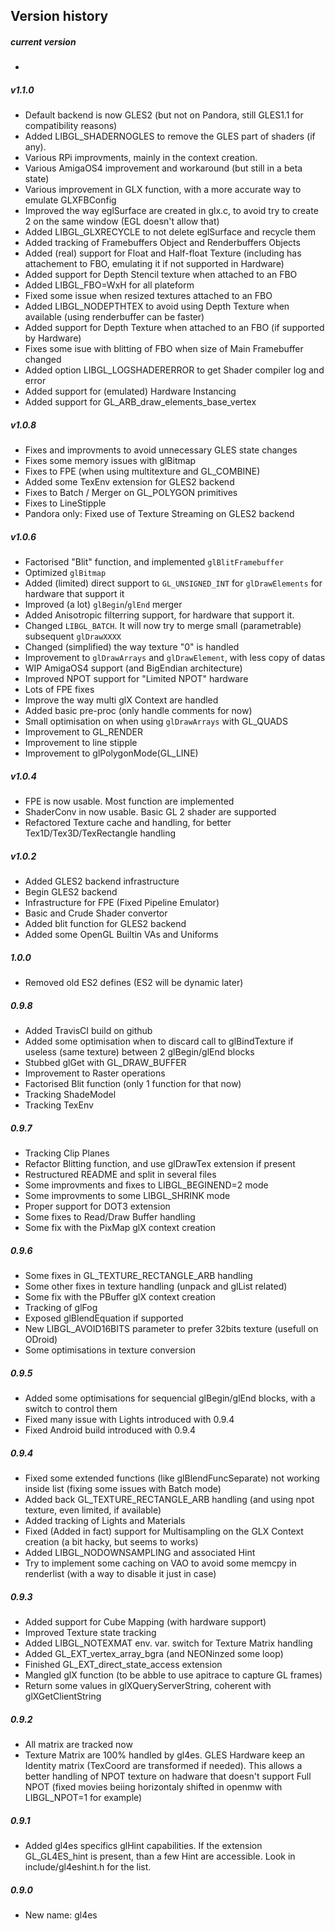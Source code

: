 Version history
----
##### current version
* 

##### v1.1.0
* Default backend is now GLES2 (but not on Pandora, still GLES1.1 for compatibility reasons)
* Added LIBGL_SHADERNOGLES to remove the GLES part of shaders (if any).
* Various RPi improvments, mainly in the context creation.
* Various AmigaOS4 improvement and workaround (but still in a beta state)
* Various improvement in GLX function, with a more accurate way to emulate GLXFBConfig
* Improved the way eglSurface are created in glx.c, to avoid try to create 2 on the same window (EGL doesn't allow that)
* Added LIBGL_GLXRECYCLE to not delete eglSurface and recycle them
* Added tracking of Framebuffers Object and Renderbuffers Objects
* Added (real) support for Float and Half-float Texture (including has attachement to FBO, emulating it if not supported in Hardware)
* Added support for Depth Stencil texture when attached to an FBO
* Added LIBGL_FBO=WxH for all plateform
* Fixed some issue when resized textures attached to an FBO
* Added LIBGL_NODEPTHTEX to avoid using Depth Texture when available (using renderbuffer can be faster)
* Added support for Depth Texture when attached to an FBO (if supported by Hardware)
* Fixes some isue with blitting of FBO when size of Main Framebuffer changed
* Added option LIBGL_LOGSHADERERROR to get Shader compiler log and error
* Added support for (emulated) Hardware Instancing
* Added support for GL_ARB_draw_elements_base_vertex

##### v1.0.8
* Fixes and improvments to avoid unnecessary GLES state changes
* Fixes some memory issues with glBitmap
* Fixes to FPE (when using multitexture and GL_COMBINE)
* Added some TexEnv extension for GLES2 backend
* Fixes to Batch / Merger on GL_POLYGON primitives
* Fixes to LineStipple
* Pandora only: Fixed use of Texture Streaming on GLES2 backend

##### v1.0.6
* Factorised "Blit" function, and implemented `glBlitFramebuffer`
* Optimized `glBitmap`
* Added (limited) direct support to `GL_UNSIGNED_INT` for `glDrawElements` for hardware that support it
* Improved (a lot) `glBegin`/`glEnd` merger
* Added Anisotropic filterring support, for hardware that support it.
* Changed `LIBGL_BATCH`. It will now try to merge small (parametrable) subsequent `glDrawXXXX`
* Changed (simplified) the way texture "0" is handled
* Improvement to `glDrawArrays` and `glDrawElement`, with less copy of datas
* WIP AmigaOS4 support (and BigEndian architecture)
* Improved NPOT support for "Limited NPOT" hardware
* Lots of FPE fixes
* Improve the way multi glX Context are handled
* Added basic pre-proc (only handle comments for now)
* Small optimisation on when using `glDrawArrays` with GL_QUADS
* Improvement to GL_RENDER
* Improvement to line stipple
* Improvement to glPolygonMode(GL_LINE)
 
##### v1.0.4
 * FPE is now usable. Most function are implemented
 * ShaderConv in now usable. Basic GL 2 shader are supported
 * Refactored Texture cache and handling, for better Tex1D/Tex3D/TexRectangle handling

##### v1.0.2
 * Added GLES2 backend infrastructure
 * Begin GLES2 backend
 * Infrastructure for FPE (Fixed Pipeline Emulator)
 * Basic and Crude Shader convertor
 * Added blit function for GLES2 backend
 * Added some OpenGL Builtin VAs and Uniforms

##### 1.0.0
 * Removed old ES2 defines (ES2 will be dynamic later)

##### 0.9.8
 * Added TravisCI build on github
 * Added some optimisation when to discard call to glBindTexture if useless (same texture) between 2 glBegin/glEnd blocks
 * Stubbed glGet with GL_DRAW_BUFFER
 * Improvement to Raster operations
 * Factorised Blit function (only 1 function for that now)
 * Tracking ShadeModel
 * Tracking TexEnv
 
##### 0.9.7
 * Tracking Clip Planes
 * Refactor Blitting function, and use glDrawTex extension if present
 * Restructured README and split in several files
 * Some improvments and fixes to LIBGL_BEGINEND=2 mode
 * Some improvments to some LIBGL_SHRINK mode
 * Proper support for DOT3 extension
 * Some fixes to Read/Draw Buffer handling
 * Some fix with the PixMap glX context creation
 
##### 0.9.6
 * Some fixes in GL_TEXTURE_RECTANGLE_ARB handling
 * Some other fixes in texture handling (unpack and glList related)
 * Some fix with the PBuffer glX context creation
 * Tracking of glFog
 * Exposed glBlendEquation if supported
 * New LIBGL_AVOID16BITS parameter to prefer 32bits texture (usefull on ODroid)
 * Some optimisations in texture conversion

##### 0.9.5
 * Added some optimisations for sequencial glBegin/glEnd blocks, with a switch to control them
 * Fixed many issue with Lights introduced with 0.9.4
 * Fixed Android build introduced with 0.9.4

##### 0.9.4
 * Fixed some extended functions (like glBlendFuncSeparate) not working inside list (fixing some issues with Batch mode)
 * Added back GL_TEXTURE_RECTANGLE_ARB handling (and using npot texture, even limited, if available)
 * Added tracking of Lights and Materials
 * Fixed (Added in fact) support for Multisampling on the GLX Context creation (a bit hacky, but seems to works)
 * Added LIBGL_NODOWNSAMPLING and associated Hint
 * Try to implement some caching on VAO to avoid some memcpy in renderlist (with a way to disable it just in case)

##### 0.9.3
 * Added support for Cube Mapping (with hardware support)
 * Improved Texture state tracking
 * Added LIBGL_NOTEXMAT env. var. switch for Texture Matrix handling
 * Added GL_EXT_vertex_array_bgra (and NEONinzed some loop)
 * Finished GL_EXT_direct_state_access extension
 * Mangled glX function (to be abble to use apitrace to capture GL frames)
 * Return some values in glXQueryServerString, coherent with glXGetClientString

##### 0.9.2
 * All matrix are tracked now
 * Texture Matrix are 100% handled by gl4es. GLES Hardware keep an Identity matrix (TexCoord are transformed if needed). This allows a better handling of NPOT texture on hadware that doesn't support Full NPOT (fixed movies beiing horizontaly shifted in openmw with LIBGL_NPOT=1 for example)

##### 0.9.1
 * Added gl4es specifics glHint capabilities. If the extension GL_GL4ES_hint is present, than a few Hint are accessible. Look in include/gl4eshint.h for the list.

##### 0.9.0
 * New name: gl4es
